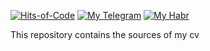 [![Hits-of-Code](https://hitsofcode.com/github/alobzov/cv?branch=main&label=Hits-of-Code)](https://hitsofcode.com/github/alobzov/cv/view?branch=main&label=Hits-of-Code)
[![My Telegram](https://img.shields.io/badge/Telegram-contact-active?logo=telegram)](https://t.me/alobzov)
[![My Habr](https://img.shields.io/badge/Habr-read-active?logo=habr)](https://habr.com/users/alobzov)

This repository contains the sources of my cv